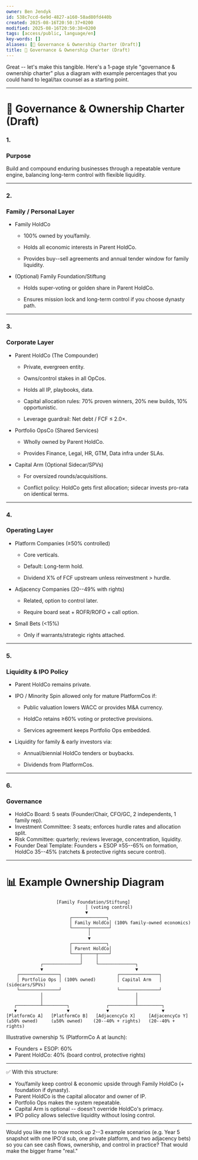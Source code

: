 ```yaml
---
owner: Ben Jendyk
id: 538c7ccd-6e9d-4827-a160-58ad80fd440b
created: 2025-08-16T20:50:37+0200
modified: 2025-08-16T20:50:38+0200
tags: [access/public, language/en]
key-words: []
aliases: [🚀 Governance & Ownership Charter (Draft)]
title: 🚀 Governance & Ownership Charter (Draft)
---
```


Great -- let's make this tangible. Here's a 1-page style "governance & ownership charter" plus a diagram with example percentages that you could hand to legal/tax counsel as a starting point.
* * *

# 🚀 Governance & Ownership Charter (Draft)

  

### 1.

### Purpose

  

Build and compound enduring businesses through a repeatable venture engine, balancing long-term control with flexible liquidity.

* * *

### 2.

### Family / Personal Layer

- Family HoldCo

    - 100% owned by you/family.

    - Holds all economic interests in Parent HoldCo.

    - Provides buy--sell agreements and annual tender window for family liquidity.
- (Optional) Family Foundation/Stiftung

    - Holds super-voting or golden share in Parent HoldCo.

    - Ensures mission lock and long-term control if you choose dynasty path.
* * *

### 3.

### Corporate Layer

- Parent HoldCo (The Compounder)

    - Private, evergreen entity.

    - Owns/control stakes in all OpCos.

    - Holds all IP, playbooks, data.

    - Capital allocation rules: 70% proven winners, 20% new builds, 10% opportunistic.

    - Leverage guardrail: Net debt / FCF ≤ 2.0×.
- Portfolio OpsCo (Shared Services)

    - Wholly owned by Parent HoldCo.

    - Provides Finance, Legal, HR, GTM, Data infra under SLAs.
- Capital Arm (Optional Sidecar/SPVs)

    - For oversized rounds/acquisitions.

    - Conflict policy: HoldCo gets first allocation; sidecar invests pro-rata on identical terms.
* * *

### 4.

### Operating Layer

- Platform Companies (≥50% controlled)

    - Core verticals.

    - Default: Long-term hold.

    - Dividend X% of FCF upstream unless reinvestment > hurdle.
- Adjacency Companies (20--49% with rights)

    - Related, option to control later.

    - Require board seat + ROFR/ROFO + call option.
- Small Bets (<15%)

    - Only if warrants/strategic rights attached.
* * *

### 5.

### Liquidity & IPO Policy

- Parent HoldCo remains private.
- IPO / Minority Spin allowed only for mature PlatformCos if:

    - Public valuation lowers WACC or provides M&A currency.

    - HoldCo retains ≥60% voting or protective provisions.

    - Services agreement keeps Portfolio Ops embedded.
- Liquidity for family & early investors via:

    - Annual/biennial HoldCo tenders or buybacks.

    - Dividends from PlatformCos.
* * *

### 6.

### Governance

- HoldCo Board: 5 seats (Founder/Chair, CFO/GC, 2 independents, 1 family rep).
- Investment Committee: 3 seats; enforces hurdle rates and allocation split.
- Risk Committee: quarterly; reviews leverage, concentration, liquidity.
- Founder Deal Template: Founders + ESOP ≥55--65% on formation, HoldCo 35--45% (ratchets & protective rights secure control).
* * *

# 📊 Example Ownership Diagram
    
    
                       [Family Foundation/Stiftung]
                                  │ (voting control)
                                  ▼
                            ┌─────────────┐
                            │ Family HoldCo│ (100% family-owned economics)
                            └──────┬───────┘
                                   │
                                   ▼
                            ┌─────────────┐
                            │ Parent HoldCo│
                            └───┬─────┬────┘
                                │     │
                 ┌──────────────┘     └──────────────┐
                 ▼                                   ▼
        ┌───────────────┐                     ┌───────────────┐
        │ Portfolio Ops │ (100% owned)        │ Capital Arm   │ (sidecars/SPVs)
        └───────────────┘                     └───────────────┘
                 │                                   │
                 │                                   │
       ┌─────────┴─────────┐              ┌──────────┴─────────┐
       ▼                   ▼              ▼                    ▼
    [PlatformCo A]   [PlatformCo B]   [AdjacencyCo X]     [AdjacencyCo Y]
    (≥50% owned)     (≥50% owned)    (20--40% + rights)   (20--40% + rights)

Illustrative ownership % (PlatformCo A at launch):

- Founders + ESOP: 60%
- Parent HoldCo: 40% (board control, protective rights)
* * *

✅ With this structure:

- You/family keep control & economic upside through Family HoldCo (+ foundation if dynasty).
- Parent HoldCo is the capital allocator and owner of IP.
- Portfolio Ops makes the system repeatable.
- Capital Arm is optional -- doesn't override HoldCo's primacy.
- IPO policy allows selective liquidity without losing control.
* * *

Would you like me to now mock up 2--3 example scenarios (e.g. Year 5 snapshot with one IPO'd sub, one private platform, and two adjacency bets) so you can see cash flows, ownership, and control in practice? That would make the bigger frame "real."